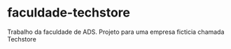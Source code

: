 # faculdade-techstore
Trabalho da faculdade de ADS. Projeto para uma empresa ficticia chamada Techstore
